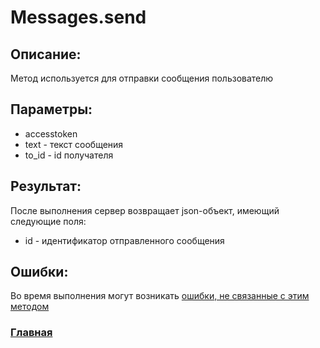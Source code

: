 # Messages.send

## Описание:
Метод используется для отправки сообщения пользователю

## Параметры:
* accesstoken
* text - текст сообщения
* to_id - id получателя

## Результат:
После выполнения сервер возвращает json-объект, имеющий следующие поля:
* id - идентификатор отправленного сообщения

## Ошибки:
Во время выполнения могут возникать [ошибки, не связанные с этим методом](../errors.md, "Список ошибок")

### [Главная](../docs.md "Главная страница документации")